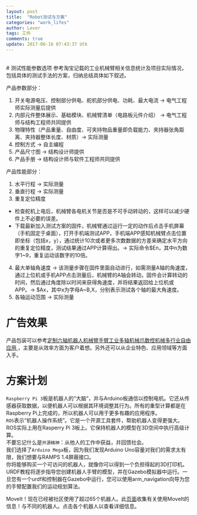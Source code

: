 ```yaml
---
layout: post
title:  "Robot测试与方案"
categories: "work_lifes"
author: Lever
tags: 工作
comments: true
update: 2017-06-16 07:43:37 Utk
---
```

<br>
# 测试性能参数选项
参考淘宝记载的工业机械臂相关信息统计及项目实际情况，包括具体的测试手法的方案，归纳总结具体如下叙述。

产品参数部分：

1. 开关电源电压、控制部分供电、舵机部分供电、功耗、最大电流 -> 电气工程师实际测量后提供
2. 内部元件整体展示、基础模块、机械臂清单（电路板元件介绍） -> 电气工程师与结构工程师共同提供
3. 物理特性（产品重量、自由度、可夹持物品重量即负载能力、夹持器张角距离、夹持器整体长度、材质）-> 实际测量
4. 控制方式 -> 自主编程
5. 产品尺寸图 -> 结构设计师提供
6. 产品手册 -> 结构设计师与软件工程师共同提供

<!--more-->
产品性能部分：

1. 水平行程 -> 实际测量
2. 垂直行程 -> 实际测量
3. 重复定位精度
 - 检查舵机上电后，机械臂各电机关节是否是不可手动转动的，这样可以减少硬件上不必要的误差。 
 - 下载最新加入测试方案的固件，机械臂通过运行一定的动作后点击手机屏幕（手机固定于桌面），打开手机端测试APP，手机端APP感知机械臂点击位置即坐标（包括x，y），通过统计10次或者更多次数数据的方差来确定水平方向的重复定位精度，测试结果通过APP计算得出。-> 实际命令$En，其中n为数字1~9，重复运动该数字的10倍。
4. 最大单轴角速度 -> 该测量步骤在固件里面自动进行，如需测量A轴的角速度，通过上位机或手机APP点击测量后，机械臂的A轴会转动，固件会计算转动的时间，然后通过角度除以时间来获得角速度，并将结果返回给上位机或APP。-> $Ax，其中x为字母A~B,X，分别表示测试各个轴的最大角速度。
5. 各轴运动范围 -> 实际测量

# 广告效果
产品包装可以参考[定制六轴机器人机械臂手臂工业多轴机械爪数控机械多行业自由应用 ](https://item.taobao.com/item.htm?spm=a230r.1.14.183.FGiDPM&id=541772986687&ns=1&abbucket=16#detail)，主要是从效率方面为客户着想。另外还可以从企业特色、应用领域等方面入手。

# 方案计划
`Raspberry Pi 3`板是机器人的“大脑”，并与Arduino板通信以控制电机。它还从传感器获取数据，以便机器人可以根据其环境调整其行为。所有的重型计算都是在Raspberry Pi上完成的，所以机器人可以用于更多有趣的应用程序。    
`ROS`表示“机器人操作系统”。它是一个开源工具套件，帮助机器人变得更强大。ROS实际上用在Rasperry Pi 3板上。它保持机器人的模型在3D空间中执行高级计算。    
不要忘记什么是`开源精神`：从他人的工作中获益，并回馈社会。    
我们选择了`Arduino Mega`板，因为我们发现Arduino Uno容量对我们的需求太有限，我们想要与RAMPS 1.4屏蔽接口。    
你将能够购买一个可访问的机器人，就像你可以得到一个负担得起的3D打印机。
URDF教程将逐步指导您创建机器人手臂的模型，并在Gazebo模拟器中运行。一旦您有一个urdf和控制器在Gazebo中运行，您可以使用arm_navigation向导为您的手臂配置我们的运动规划算法。

MoveIt！现在已经被社区使用了超过65个机器人。此[页面](http://moveit.ros.org/robots/)收集有关使用MoveIt的信息！与不同的机器人。点击各个机器人以查看详细信息。
